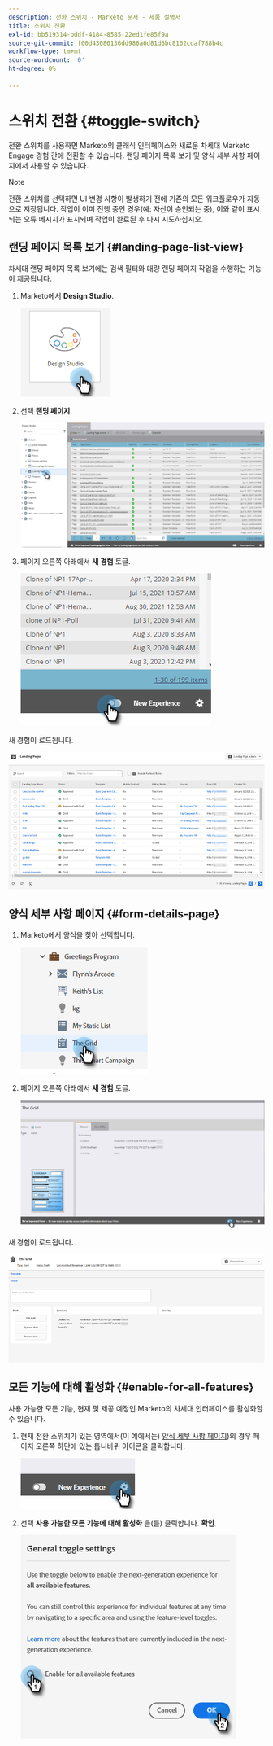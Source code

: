 ```yaml
---
description: 전환 스위치 - Marketo 문서 - 제품 설명서
title: 스위치 전환
exl-id: bb519314-bddf-4184-8585-22ed1fe85f9a
source-git-commit: f00d43080136dd986a6d81d6bc8102cdaf788b4c
workflow-type: tm+mt
source-wordcount: '0'
ht-degree: 0%

---
```


# 스위치 전환 {#toggle-switch}

전환 스위치를 사용하면 Marketo의 클래식 인터페이스와 새로운 차세대 Marketo Engage 경험 간에 전환할 수 있습니다. 랜딩 페이지 목록 보기 및 양식 세부 사항 페이지에서 사용할 수 있습니다.

>[!NOTE]
>
>전환 스위치를 선택하면 UI 변경 사항이 발생하기 전에 기존의 모든 워크플로우가 자동으로 저장됩니다. 작업이 이미 진행 중인 경우(예: 자산이 승인되는 중), 이와 같이 표시되는 오류 메시지가 표시되며 작업이 완료된 후 다시 시도하십시오.

## 랜딩 페이지 목록 보기 {#landing-page-list-view}

차세대 랜딩 페이지 목록 보기에는 검색 필터와 대량 랜딩 페이지 작업을 수행하는 기능이 제공됩니다.

1. Marketo에서 **Design Studio**.

   ![](assets/toggle-switch-1.png)

1. 선택 **랜딩 페이지**.

   ![](assets/toggle-switch-2.png)

1. 페이지 오른쪽 아래에서 **새 경험** 토글.

   ![](assets/toggle-switch-3.png)

새 경험이 로드됩니다.

![](assets/toggle-switch-4.png)

## 양식 세부 사항 페이지 {#form-details-page}

1. Marketo에서 양식을 찾아 선택합니다.

   ![](assets/toggle-switch-8.png)

1. 페이지 오른쪽 아래에서 **새 경험** 토글.

   ![](assets/toggle-switch-9.png)

새 경험이 로드됩니다.

![](assets/toggle-switch-10.png)

## 모든 기능에 대해 활성화 {#enable-for-all-features}

사용 가능한 모든 기능, 현재 및 제공 예정인 Marketo의 차세대 인터페이스를 활성화할 수 있습니다.

1. 현재 전환 스위치가 있는 영역에서(이 예에서는) [양식 세부 사항 페이지](#form-details-page))의 경우 페이지 오른쪽 하단에 있는 톱니바퀴 아이콘을 클릭합니다.

   ![](assets/toggle-switch-11.png)

1. 선택 **사용 가능한 모든 기능에 대해 활성화** 을(를) 클릭합니다. **확인**.

   ![](assets/toggle-switch-12.png)
